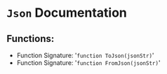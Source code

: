 # `Json` Documentation
## Functions:
- Function Signature: '`function ToJson(jsonStr)`'
- Function Signature: '`function FromJson(jsonStr)`'


